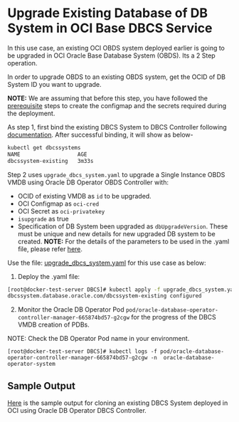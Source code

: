 # Upgrade Existing Database of DB System in OCI Base DBCS Service

In this use case, an existing OCI OBDS system deployed earlier is going to be upgraded in OCI Oracle Base Database System (OBDS). Its a 2 Step operation.

In order to upgrade OBDS to an existing OBDS system, get the OCID of DB System ID  you want to upgrade.

**NOTE:** We are assuming that before this step, you have followed the [prerequisite](./../README.md#prerequisites-to-deploy-a-dbcs-system-using-oracle-db-operator-dbcs-controller) steps to create the configmap and the secrets required during the deployment.

As step 1, first bind the existing DBCS System to DBCS Controller following [documentation](./../provisioning/bind_to_existing_dbcs_system.md). After successful binding, it will show as below-
```bash
kubectl get dbcssystems
NAME                  AGE
dbcssystem-existing   3m33s
```

Step 2 uses `upgrade_dbcs_system.yaml` to upgrade a Single Instance OBDS VMDB using Oracle DB Operator OBDS Controller with:

- OCID of existing VMDB as `id` to be upgraded.
- OCI Configmap as `oci-cred`  
- OCI Secret as `oci-privatekey`
- `isupgrade` as true
- Specification of DB System been upgraded as `dbUpgradeVersion`. These must be unique and new details for new upgraded DB system to be created.
**NOTE:** For the details of the parameters to be used in the .yaml file, please refer [here](./dbcs_controller_parameters.md).

Use the file: [upgrade_dbcs_system.yaml](./upgrade_dbcs_system.yaml) for this use case as below:

1. Deploy the .yaml file:  
```sh
[root@docker-test-server DBCS]# kubectl apply -f upgrade_dbcs_system.yaml
dbcssystem.database.oracle.com/dbcssystem-existing configured
```

2. Monitor the Oracle DB Operator Pod `pod/oracle-database-operator-controller-manager-665874bd57-g2cgw` for the progress of the DBCS VMDB creation of PDBs. 

NOTE: Check the DB Operator Pod name in your environment.

```
[root@docker-test-server DBCS]# kubectl logs -f pod/oracle-database-operator-controller-manager-665874bd57-g2cgw -n  oracle-database-operator-system
```

## Sample Output

[Here](./upgrade_dbcs_system_sample_output.log) is the sample output for cloning an existing DBCS System deployed in OCI using Oracle DB Operator DBCS Controller.
